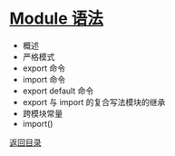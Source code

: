 # [Module 语法](../../xmind/ES6.xmind)

+ 概述
+ 严格模式
+ export 命令
+ import 命令
+ export default 命令
+ export 与 import 的复合写法模块的继承
+ 跨模块常量
+ import()

[返回目录](../../README.md)
